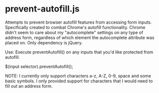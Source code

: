 # prevent-autofill.js
Attempts to prevent browser autofill features from accessing form inputs. Specifically created to combat Chrome's autofill functionality. Chrome didn't seem to care about my "autocomplete" settings on any type of address form, regardless of which element the autocomplete attribute was placed on. Only dependency is jQuery. 

Use: Execute preventAutofill() on any inputs that you'd like protected from autofill.

$(input selector).preventAutofill();

NOTE: I currently only support characters a-z, A-Z, 0-9, space and some basic symbols. I only provided support for  characters that I would need to fill out an address form.

